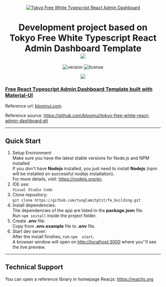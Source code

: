 <p align="center">
    <a href="https://bloomui.com" title="BloomUI.com">
        <img src="https://bloomui.s3.us-east-2.amazonaws.com/tokyo-logo.png" alt="Tokyo Free White Typescript React Admin Dashboard">
    </a>
</p>
<h1 align="center">
    <b>Development project based on Tokyo Free White Typescript React Admin Dashboard Template</b>
    <br>
    <a href="https://twitter.com/intent/tweet?url=https://bloomui.com&text=I like this React admin dashboard">
        <img src="https://img.shields.io/twitter/url/http/shields.io.svg?style=social" />
    </a>
</h1>
<div align="center">

![version](https://img.shields.io/badge/version-1.1.0-blue.svg)
![license](https://img.shields.io/badge/license-MIT-blue.svg)

<a href="https://bloomui.com/product/tokyo-free-white-react-typescript-material-ui-admin-dashboard/"><img src="https://bloomui.s3.us-east-2.amazonaws.com/tokyo-free-white-react-typescript-material-ui-admin-dashboard.jpg" /></a>

</div>

<a href="https://bloomui.com/product/tokyo-free-white-react-typescript-material-ui-admin-dashboard/"><h3>Free React Typescript Admin Dashboard Template built with Material-UI</h3></a>

<p>Reference url: <a href="https://bloomui.com">bloomui.com</a></p>

<p>Reference source: <a href="https://github.com/bloomui/tokyo-free-white-react-admin-dashboard.git">https://github.com/bloomui/tokyo-free-white-react-admin-dashboard.git</a></p>

---

<h2>
    Quick Start
</h2>
<ol>
    <li> Setup Environment <br/>
    Make sure you have the latest stable versions for Node.js and NPM installed <br/>
    If you don't have <b>Nodejs</b> installed, you just need to install <b>Nodejs</b> (npm will be installed on successful nodejs installation). <br/>
    For more details, visit: <a href="https://nodejs.org/en/">https://nodejs.org/en</a>. <br/>
    </li>
    <li>IDE use: <br/>
        <code>Visual Studio Code</code>
    </li>
    <li>Clone repository: <br/>
    <code>git clone https://github.com/tunglamitptit/fe_building.git</code></li>
    <li>Install dependencies: <br/>
    The dependencies of the app are listed in the <b>package.json</b> file. <br/>
    Run <code>npm install</code> inside the project folder.</li>
    <li>Create <b>.env</b> file: <br/>
    Copy from <b>.env.example</b> file to <b>.env</b> file. <br/>
    <li>Start dev server: <br/>
    After the install finishes, run <code>npm  start</code>. <br/> 
    A browser window will open on <a href="http://localhost:3000">http://localhost:3000</a> where you''ll see the live preview.</li>
</ol>

---

<h2>
    Technical Support
</h2>
<p>
    You can open a reference library in homepage Reacjs: <a href="https://reactjs.org/" title="Open HomePage Reactjs">
        https://reactjs.org
    </a>
</p>
